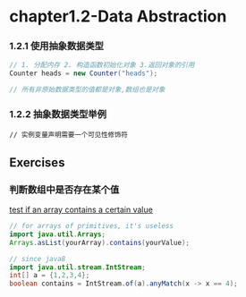 chapter1.2-Data Abstraction
===========================

### 1.2.1 使用抽象数据类型

```java
// 1. 分配内存 2. 构造函数初始化对象 3.返回对象的引用
Counter heads = new Counter("heads");

// 所有非原始数据类型的值都是对象,数组也是对象
```

### 1.2.2 抽象数据类型举例

```
// 实例变量声明需要一个可见性修饰符
```

## Exercises

### 判断数组中是否存在某个值

[test if an array contains a certain value](https://stackoverflow.com/questions/1128723/how-can-i-test-if-an-array-contains-a-certain-value)

```java
// for arrays of primitives, it's useless
import java.util.Arrays;
Arrays.asList(yourArray).contains(yourValue);

// since java8
import java.util.stream.IntStream;
int[] a = {1,2,3,4};
boolean contains = IntStream.of(a).anyMatch(x -> x == 4);
```